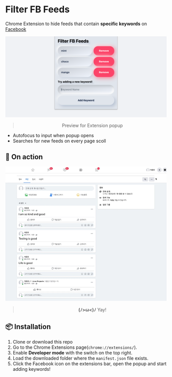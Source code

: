 # Filter FB Feeds

Chrome Extension to hide feeds that contain **specific keywords** on [Facebook](https://www.facebook.com)

<div align="center">
  <img alt="Cover" src="./docs/images/cover.png" width="720" />
  <blockquote align="center">
    Preview for Extension popup
  </blockquote>
</div>

- Autofocus to input when popup opens
- Searches for new feeds on every page scoll

## 🚀 On action

<div align="center">
  <img alt="Preview" src="./docs/images/preview.webp" width="720" />
  <blockquote align="center">
   <strong>(ﾉ>ω<)ﾉ</strong> Yay!
  </blockquote>
</div>

## 📦 Installation

1. Clone or download this repo
2. Go to the Chrome Extensions page(`chrome://extensions/`).
3. Enable **Developer mode** with the switch on the top right.
4. Load the downloaded folder where the `manifest.json` file exists.
5. Click the Facebook icon on the extensions bar, open the popup and start adding keywords!
